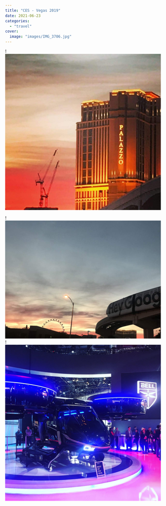 ```yaml
---
title: "CES - Vegas 2019"
date: 2021-06-23
categories:
  - "travel"
cover:
  image: "images/IMG_3706.jpg"
---
```


!![](images/IMG_3706.jpg)

!![](images/IMG_3704.jpg)
!![](images/IMG_3711.jpg)
